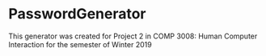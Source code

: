 # PasswordGenerator


This generator was created for Project 2 in COMP 3008: Human Computer Interaction for the semester of Winter 2019

